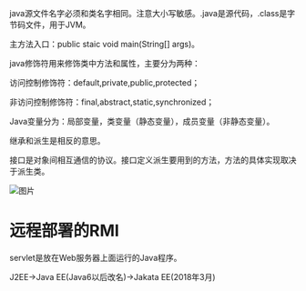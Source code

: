 java源文件名字必须和类名字相同。注意大小写敏感。.java是源代码，.class是字节码文件，用于JVM。

主方法入口：public staic void main(String[] args)。

java修饰符用来修饰类中方法和属性，主要分为两种：

访问控制修饰符：default,private,public,protected；

非访问控制修饰符：final,abstract,static,synchronized；

Java变量分为：局部变量，类变量（静态变量），成员变量（非静态变量）。

继承和派生是相反的意思。

接口是对象间相互通信的协议。接口定义派生要用到的方法，方法的具体实现取决于派生类。

![图片](https://uploader.shimo.im/f/YKDWfnbRJzA5cBTp.png!thumbnail)

# 远程部署的RMI
servlet是放在Web服务器上面运行的Java程序。

J2EE->Java EE(Java6以后改名)->Jakata EE(2018年3月)